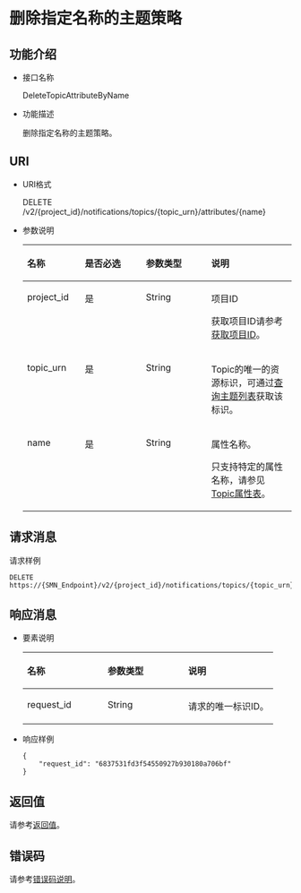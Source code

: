 # 删除指定名称的主题策略<a name="smn_api_51008"></a>

## 功能介绍<a name="section64935954"></a>

-   接口名称

    DeleteTopicAttributeByName


-   功能描述

    删除指定名称的主题策略。


## URI<a name="section47552675"></a>

-   URI格式

    DELETE /v2/\{project\_id\}/notifications/topics/\{topic\_urn\}/attributes/\{name\}


-   参数说明

    <a name="table60453091"></a>
    <table><thead align="left"><tr id="row31471768"><th class="cellrowborder" valign="top" width="21.46%" id="mcps1.1.5.1.1"><p id="p66185246"><a name="p66185246"></a><a name="p66185246"></a>名称</p>
    </th>
    <th class="cellrowborder" valign="top" width="22.7%" id="mcps1.1.5.1.2"><p id="p59404709"><a name="p59404709"></a><a name="p59404709"></a>是否必选</p>
    </th>
    <th class="cellrowborder" valign="top" width="24.310000000000002%" id="mcps1.1.5.1.3"><p id="p47052116"><a name="p47052116"></a><a name="p47052116"></a>参数类型</p>
    </th>
    <th class="cellrowborder" valign="top" width="31.53%" id="mcps1.1.5.1.4"><p id="p53125076"><a name="p53125076"></a><a name="p53125076"></a>说明</p>
    </th>
    </tr>
    </thead>
    <tbody><tr id="row57297510"><td class="cellrowborder" valign="top" width="21.46%" headers="mcps1.1.5.1.1 "><p id="p10586695"><a name="p10586695"></a><a name="p10586695"></a>project_id</p>
    </td>
    <td class="cellrowborder" valign="top" width="22.7%" headers="mcps1.1.5.1.2 "><p id="p52215961"><a name="p52215961"></a><a name="p52215961"></a>是</p>
    </td>
    <td class="cellrowborder" valign="top" width="24.310000000000002%" headers="mcps1.1.5.1.3 "><p id="p1634435"><a name="p1634435"></a><a name="p1634435"></a>String</p>
    </td>
    <td class="cellrowborder" valign="top" width="31.53%" headers="mcps1.1.5.1.4 "><p id="p35765041155042"><a name="p35765041155042"></a><a name="p35765041155042"></a>项目ID</p>
    <p id="p65280430"><a name="p65280430"></a><a name="p65280430"></a>获取项目ID请参考<a href="获取项目ID.md">获取项目ID</a>。</p>
    </td>
    </tr>
    <tr id="row9249362"><td class="cellrowborder" valign="top" width="21.46%" headers="mcps1.1.5.1.1 "><p id="p11000853"><a name="p11000853"></a><a name="p11000853"></a>topic_urn</p>
    </td>
    <td class="cellrowborder" valign="top" width="22.7%" headers="mcps1.1.5.1.2 "><p id="p18653909"><a name="p18653909"></a><a name="p18653909"></a>是</p>
    </td>
    <td class="cellrowborder" valign="top" width="24.310000000000002%" headers="mcps1.1.5.1.3 "><p id="p34571641"><a name="p34571641"></a><a name="p34571641"></a>String</p>
    </td>
    <td class="cellrowborder" valign="top" width="31.53%" headers="mcps1.1.5.1.4 "><p id="p48839530"><a name="p48839530"></a><a name="p48839530"></a>Topic的唯一的资源标识，可通过<a href="查询主题列表.md">查询主题列表</a>获取该标识。</p>
    </td>
    </tr>
    <tr id="row5965394515386"><td class="cellrowborder" valign="top" width="21.46%" headers="mcps1.1.5.1.1 "><p id="p14783623153811"><a name="p14783623153811"></a><a name="p14783623153811"></a>name</p>
    </td>
    <td class="cellrowborder" valign="top" width="22.7%" headers="mcps1.1.5.1.2 "><p id="p56622849153811"><a name="p56622849153811"></a><a name="p56622849153811"></a>是</p>
    </td>
    <td class="cellrowborder" valign="top" width="24.310000000000002%" headers="mcps1.1.5.1.3 "><p id="p23048084153811"><a name="p23048084153811"></a><a name="p23048084153811"></a>String</p>
    </td>
    <td class="cellrowborder" valign="top" width="31.53%" headers="mcps1.1.5.1.4 "><p id="p54955495153811"><a name="p54955495153811"></a><a name="p54955495153811"></a>属性名称。</p>
    <p id="p2749131513324"><a name="p2749131513324"></a><a name="p2749131513324"></a>只支持特定的属性名称，请参见<a href="Topic属性表.md">Topic属性表</a>。</p>
    </td>
    </tr>
    </tbody>
    </table>


## 请求消息<a name="section25320898"></a>

请求样例

```
DELETE https://{SMN_Endpoint}/v2/{project_id}/notifications/topics/{topic_urn}/attributes/access_policy
```

## 响应消息<a name="section26561495"></a>

-   要素说明

    <a name="table38552084"></a>
    <table><thead align="left"><tr id="row10058158"><th class="cellrowborder" valign="top" width="32.12678732126787%" id="mcps1.1.4.1.1"><p id="p9404449"><a name="p9404449"></a><a name="p9404449"></a>名称</p>
    </th>
    <th class="cellrowborder" valign="top" width="32.12678732126787%" id="mcps1.1.4.1.2"><p id="p23562876"><a name="p23562876"></a><a name="p23562876"></a>参数类型</p>
    </th>
    <th class="cellrowborder" valign="top" width="35.746425357464254%" id="mcps1.1.4.1.3"><p id="p29544808"><a name="p29544808"></a><a name="p29544808"></a>说明</p>
    </th>
    </tr>
    </thead>
    <tbody><tr id="row33089041"><td class="cellrowborder" valign="top" width="32.12678732126787%" headers="mcps1.1.4.1.1 "><p id="p62966687"><a name="p62966687"></a><a name="p62966687"></a>request_id</p>
    </td>
    <td class="cellrowborder" valign="top" width="32.12678732126787%" headers="mcps1.1.4.1.2 "><p id="p27997"><a name="p27997"></a><a name="p27997"></a>String</p>
    </td>
    <td class="cellrowborder" valign="top" width="35.746425357464254%" headers="mcps1.1.4.1.3 "><p id="p2267763"><a name="p2267763"></a><a name="p2267763"></a>请求的唯一标识ID。</p>
    </td>
    </tr>
    </tbody>
    </table>

-   响应样例

    ```
    {
        "request_id": "6837531fd3f54550927b930180a706bf"
    }
    ```


## 返回值<a name="section37726867"></a>

请参考[返回值](返回值.md)。

## 错误码<a name="section73211020122511"></a>

请参考[错误码说明](错误码说明.md)。

